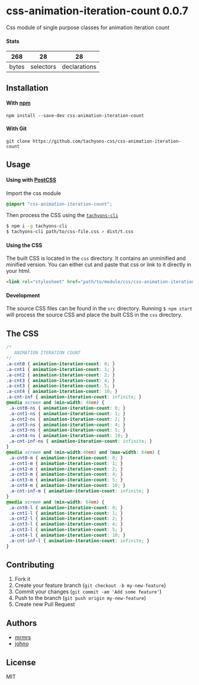 # css-animation-iteration-count 0.0.7

Css module of single purpose classes for animation iteration count

#### Stats

268 | 28 | 28
---|---|---
bytes | selectors | declarations

## Installation

#### With [npm](https://npmjs.com)

```
npm install --save-dev css-animation-iteration-count
```

#### With Git

```
git clone https://github.com/tachyons-css/css-animation-iteration-count
```

## Usage

#### Using with [PostCSS](https://github.com/postcss/postcss)

Import the css module

```css
@import "css-animation-iteration-count";
```

Then process the CSS using the [`tachyons-cli`](https://github.com/tachyons-css/tachyons-cli)

```sh
$ npm i -g tachyons-cli
$ tachyons-cli path/to/css-file.css > dist/t.css
```

#### Using the CSS

The built CSS is located in the `css` directory. It contains an unminified and minified version.
You can either cut and paste that css or link to it directly in your html.

```html
<link rel="stylesheet" href="path/to/module/css/css-animation-iteration-count">
```

#### Development

The source CSS files can be found in the `src` directory.
Running `$ npm start` will process the source CSS and place the built CSS in the `css` directory.

## The CSS

```css
/*
   ANIMATION ITERATION COUNT
*/
.a-cnt0 { animation-iteration-count: 0; }
.a-cnt1 { animation-iteration-count: 1; }
.a-cnt2 { animation-iteration-count: 2; }
.a-cnt3 { animation-iteration-count: 4; }
.a-cnt3 { animation-iteration-count: 5; }
.a-cnt4 { animation-iteration-count: 10; }
.a-cnt-inf { animation-iteration-count: infinite; }
@media screen and (min-width: 48em) {
 .a-cnt0-ns { animation-iteration-count: 0; }
 .a-cnt1-ns { animation-iteration-count: 1; }
 .a-cnt2-ns { animation-iteration-count: 2; }
 .a-cnt3-ns { animation-iteration-count: 4; }
 .a-cnt3-ns { animation-iteration-count: 5; }
 .a-cnt4-ns { animation-iteration-count: 10; }
 .a-cnt-inf-ns { animation-iteration-count: infinite; }
}
@media screen and (min-width:48em) and (max-width: 64em) {
 .a-cnt0-m { animation-iteration-count: 0; }
 .a-cnt1-m { animation-iteration-count: 1; }
 .a-cnt2-m { animation-iteration-count: 2; }
 .a-cnt3-m { animation-iteration-count: 4; }
 .a-cnt3-m { animation-iteration-count: 5; }
 .a-cnt4-m { animation-iteration-count: 10; }
 .a-cnt-inf-m { animation-iteration-count: infinite; }
}
@media screen and (min-width: 64em) {
 .a-cnt0-l { animation-iteration-count: 0; }
 .a-cnt1-l { animation-iteration-count: 1; }
 .a-cnt2-l { animation-iteration-count: 2; }
 .a-cnt3-l { animation-iteration-count: 4; }
 .a-cnt3-l { animation-iteration-count: 5; }
 .a-cnt4-l { animation-iteration-count: 10; }
 .a-cnt-inf-l { animation-iteration-count: infinite; }
}
```

## Contributing

1. Fork it
2. Create your feature branch (`git checkout -b my-new-feature`)
3. Commit your changes (`git commit -am 'Add some feature'`)
4. Push to the branch (`git push origin my-new-feature`)
5. Create new Pull Request

## Authors

* [mrmrs](http://mrmrs.io)
* [johno](http://johnotander.com)

## License

MIT

